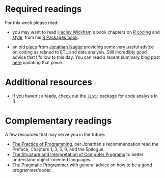 
# Required readings

For this week please read: 

* you may want to read [Hadley Wickham](http://hadley.nz/)'s book chapters on [R coding](http://r-pkgs.had.co.nz/r.html) and [style](http://r-pkgs.had.co.nz/style.html), from his [R Packages book](http://r-pkgs.had.co.nz). 

* an old [piece](http://www.jstor.org/stable/420315) from [Jonathan Nagler](http://politics.as.nyu.edu/object/JonathanNagler) providing some very useful advice on coding as related to ETL and data analysis. Still incredibly good advice that I follow to this day. You can read a recent summary blog post [here](https://blog.oup.com/2015/02/jonathan-nagler-writing-good-code/) updating that piece.


# Additional resources

* if you haven't already, check out the [`lintr`](https://github.com/jimhester/lintr) package for code analysis in R.

# Complementary readings

A few resources that may serve you in the future:

* [The Practice of Programming](http://www.informit.com/store/practice-of-programming-9780201615869), per Jonathan's recommendation read the Preface, Chapters 1, 3, 5, 6, and the Epilogue.
* [The Structure and Interpretation of Computer Programs](https://mitpress.mit.edu/sicp/full-text/book/book.html) to better understand object-oriented languages.
* [The Pragmatic Programmer](https://www.amazon.com/dp/020161622X/ref=cm_sw_su_dp?tag=devtools-20) with general advice on how to be a good programmer/coder.
